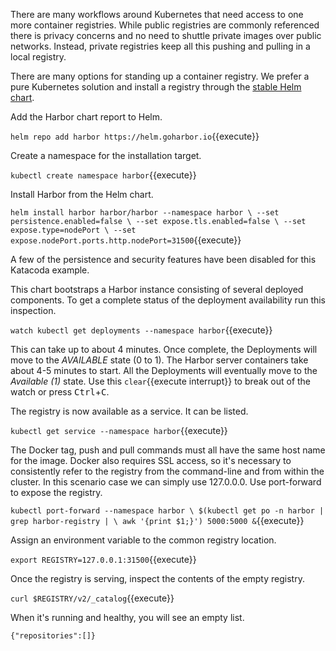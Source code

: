 There are many workflows around Kubernetes that need access to one more container registries. While public registries are commonly referenced there is privacy concerns and no need to shuttle private images over public networks. Instead, private registries keep all this pushing and pulling in a local registry.

There are many options for standing up a container registry. We prefer a pure Kubernetes solution and install a registry through the [stable Helm chart](https://github.com/helm/charts/tree/master/stable/docker-registry#docker-registry-helm-chart).

Add the Harbor chart report to Helm.

`helm repo add harbor https://helm.goharbor.io`{{execute}}

Create a namespace for the installation target.

`kubectl create namespace harbor`{{execute}}

Install Harbor from the Helm chart.

`helm install harbor harbor/harbor --namespace harbor \
--set persistence.enabled=false \
--set expose.tls.enabled=false \
--set expose.type=nodePort \
--set expose.nodePort.ports.http.nodePort=31500`{{execute}}

A few of the persistence and security features have been disabled for this Katacoda example. 

This chart bootstraps a Harbor instance consisting of several deployed components. To get a complete status of the deployment availability run this inspection.

`watch kubectl get deployments --namespace harbor`{{execute}}

This can take up to about 4 minutes. Once complete, the Deployments will move to the _AVAILABLE_ state (0 to 1). The Harbor server containers take about 4-5 minutes to start. All the Deployments will eventually move to the _Available (1)_ state. Use this ```clear```{{execute interrupt}} to break out of the watch or press <kbd>Ctrl</kbd>+<kbd>C</kbd>.

The registry is now available as a service. It can be listed.

`kubectl get service --namespace harbor`{{execute}}

The Docker tag, push and pull commands must all have the same host name for the image. Docker also requires SSL access, so it's necessary to consistently refer to the registry from the command-line and from within the cluster. In this scenario case we can simply use 127.0.0.0. Use port-forward to expose the registry.

`kubectl port-forward --namespace harbor \
$(kubectl get po -n harbor | grep harbor-registry | \
awk '{print $1;}') 5000:5000 &`{{execute}}

Assign an environment variable to the common registry location.

`export REGISTRY=127.0.0.1:31500`{{execute}}

Once the registry is serving, inspect the contents of the empty registry.

`curl $REGISTRY/v2/_catalog`{{execute}}

When it's running and healthy, you will see an empty list.

`{"repositories":[]}`
